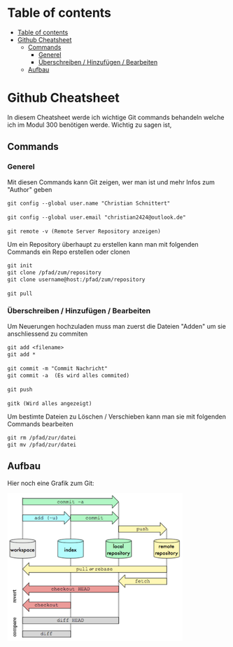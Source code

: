 

# Table of contents

- [Table of contents](#table-of-contents)
- [Github Cheatsheet](#github-cheatsheet)
  - [Commands](#commands)
    - [Generel](#generel)
    - [Überschreiben / Hinzufügen / Bearbeiten](#überschreiben--hinzufügen--bearbeiten)
  - [Aufbau](#aufbau)

# Github Cheatsheet

In diesem Cheatsheet werde ich wichtige Git commands behandeln welche ich im Modul 300 benötigen werde. Wichtig zu sagen ist, 

## Commands

### Generel

Mit diesen Commands kann Git zeigen, wer man ist und mehr Infos zum "Author" geben

    git config --global user.name "Christian Schnittert"

    git config --global user.email "christian2424@outlook.de"

    git remote -v (Remote Server Repository anzeigen)

Um ein Repository überhaupt zu erstellen kann man mit folgenden Commands ein Repo erstellen oder clonen

    git init
    git clone /pfad/zum/repository
    git clone username@host:/pfad/zum/repository

    git pull

### Überschreiben / Hinzufügen / Bearbeiten

Um Neuerungen hochzuladen muss man zuerst die Dateien "Adden" um sie anschliessend zu commiten

    git add <filename>
    git add *

    git commit -m "Commit Nachricht"
    git commit -a  (Es wird alles commited)

    git push

    gitk (Wird alles angezeigt)

Um bestimte Dateien zu Löschen / Verschieben kann man sie mit folgenden Commands bearbeiten

    git rm /pfad/zur/datei
    git mv /pfad/zur/datei


## Aufbau

Hier noch eine Grafik zum Git:

<img src="Git_Data_Transport_Commands.png" alt="drawing" width="400"/>




